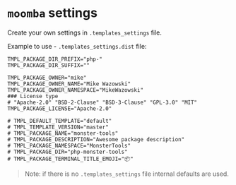 # `moomba` settings

Create your own settings in `.templates_settings` file.

Example to use - `.templates_settings.dist` file:

```text
TMPL_PACKAGE_DIR_PREFIX="php-"
TMPL_PACKAGE_DIR_SUFFIX=""

TMPL_PACKAGE_OWNER="mike"
TMPL_PACKAGE_OWNER_NAME="Mike Wazowski"
TMPL_PACKAGE_OWNER_NAMESPACE="MikeWazowski"
### License type
# "Apache-2.0" "BSD-2-Clause" "BSD-3-Clause" "GPL-3.0" "MIT"
TMPL_PACKAGE_LICENSE="Apache-2.0"

# TMPL_DEFAULT_TEMPLATE="default"
# TMPL_TEMPLATE_VERSION="master"
# TMPL_PACKAGE_NAME="monster-tools"
# TMPL_PACKAGE_DESCRIPTION="Awesome package description"
# TMPL_PACKAGE_NAMESPACE="MonsterTools"
# TMPL_PACKAGE_DIR="php-monster-tools"
# TMPL_PACKAGE_TERMINAL_TITLE_EMOJI="📦"
```

> Note: if there is no `.templates_settings` file internal defaults are used.

